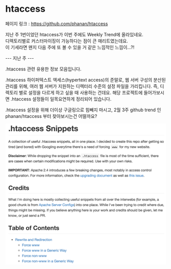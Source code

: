 # htaccess

페이지 링크 : https://github.com/phanan/htaccess

지난 주 1번이었던 htaccess가 이번 주에도 Weekly Trend에 올라있네요.  
디렉토리별로 커스터마이징이 가능하다는 점이 큰 매리트였는데요.  
이 기세라면 왠지 다음 주에 또 볼 수 있을 거 같은 느낌적인 느낌이...?!

--- 지난 주 ---

.htaccess 관련 유용한 정보 모음입니다.

.htaccess 하이퍼텍스트 액세스(hypertext access)의 준말로,
웹 서버 구성의 분산된 관리를 위해, 여러 웹 서버가 지원하는 디렉터리 수준의 설정 파일을 가리킵니다.
즉, 디렉토리 별로 설정을 다르게 하고 싶을 때 사용하는 건데요. 해당 프로젝트에 들어가보시면 .htaccess 설정들이 일목요연하게 정리되어 있습니다.

.htaccess 설정을 위해 더이상 구글링으로 힘빼지 마시고,
2월 3주 github trend 인 phanan/htaccess 부터 찾아보시는건 어떨까요?

![이미지](img/003-01.png)
